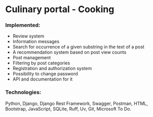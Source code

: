 # Culinary portal - Cooking
### Implemented:
* Review system
* Information messages
* Search for occurrence of a given substring in the text of a post
* A recommendation system based on post view counts
* Post management
* Filtering by post categories
* Registration and authorization system
* Possibility to change password
* API and documentation for it
### Technologies:
Python, Django, Django Rest Framework, Swagger, Postman, HTML, Bootstrap, JavaScript, SQLite, Ruff, Uv, Git, Microsoft To Do.
